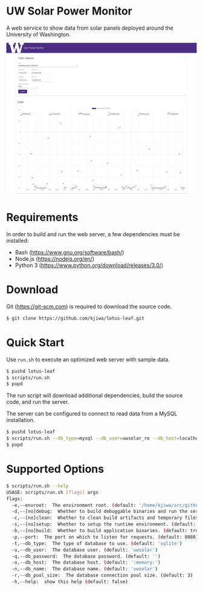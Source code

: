 # UW Solar Power Monitor

A web service to show data from solar panels deployed around the University of Washington.

<p align="center">
  <img src="screenshot.png" width="640">
</p>

# Requirements

In order to build and run the web server, a few dependencies must be installed:

* Bash (https://www.gnu.org/software/bash/)
* Node.js (https://nodejs.org/en/)
* Python 3 (https://www.python.org/download/releases/3.0/)

# Download

Git (https://git-scm.com) is required to download the source code.

```bash
$ git clone https://github.com/kjiwa/lotus-leaf.git
```

# Quick Start

Use ```run.sh``` to execute an optimized web server with sample data.

```bash
$ pushd lotus-leaf
$ scripts/run.sh
$ popd
```

The run script will download additional dependencies, build the source code, and run the server.

The server can be configured to connect to read data from a MySQL installation.

```bash
$ pushd lotus-leaf
$ scripts/run.sh --db_type=mysql --db_user=uwsolar_ro --db_host=localhost --db_name=uwsolar
$ popd
```

# Supported Options

```bash
$ scripts/run.sh --help
USAGE: scripts/run.sh [flags] args
flags:
  -e,--envroot:  The environment root. (default: '/home/kjiwa/src/github/kjiwa/lotus-leaf/env')
  -d,--[no]debug:  Whether to build debuggable binaries and run the server in debug mode. (default: false)
  -c,--[no]clean:  Whether to clean build artifacts and temporary files. (default: true)
  -s,--[no]setup:  Whether to setup the runtime environment. (default: true)
  -b,--[no]build:  Whether to build application binaries. (default: true)
  -p,--port:  The port on which to listen for requests. (default: 8080)
  -t,--db_type:  The type of database to use. (default: 'sqlite')
  -u,--db_user:  The database user. (default: 'uwsolar')
  -q,--db_password:  The database password. (default: '')
  -o,--db_host:  The database host. (default: ':memory:')
  -n,--db_name:  The database name. (default: 'uwsolar')
  -r,--db_pool_size:  The database connection pool size. (default: 3)
  -h,--help:  show this help (default: false)
```
